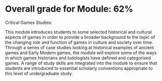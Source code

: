 # **Overall grade for Module:  62%**

Critical Games Studies:

This module introduces students to some selected historical and cultural aspects of games in order to provide
a broader background to the topic of the changing role and function of games in culture and society over
time.   Through a series of case studies looking at historical examples of ancient games and Early Modern
games, the module will explore some of the ways in which games historians and ludologists have defined and
categorised games.  A range of study skills are integrated into the module to ensure that students are
introduced to essential scholarly conventions appropriate to this level of undergraduate study.
